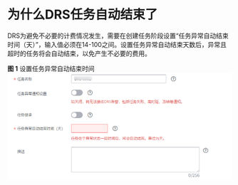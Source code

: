 # 为什么DRS任务自动结束了<a name="drs_16_0202"></a>

DRS为避免不必要的计费情况发生，需要在创建任务阶段设置“任务异常自动结束时间（天）”，输入值必须在14-100之间。设置任务异常自动结束天数后，异常且超时的任务将会自动结束，以免产生不必要的费用。

**图 1**  设置任务异常自动结束时间<a name="fig558316575461"></a>  
![](figures/设置任务异常自动结束时间.png "设置任务异常自动结束时间")

